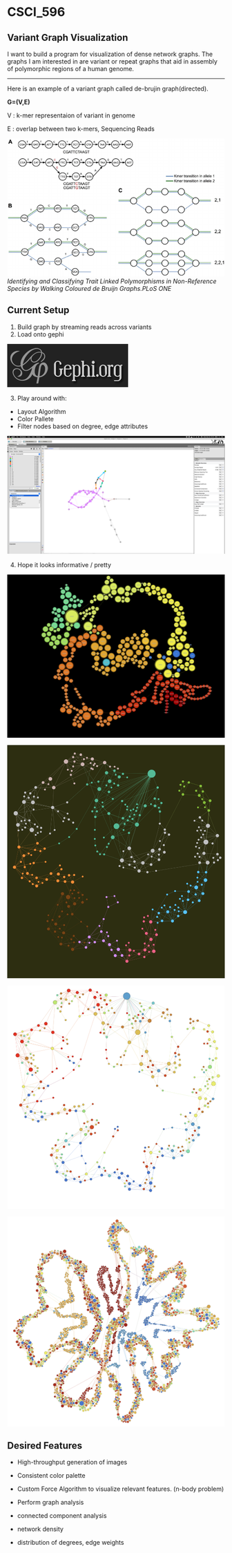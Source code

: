 # CSCI_596
## Variant Graph Visualization

I want to build a program for visualization of dense network graphs. The graphs I am interested in are variant or repeat graphs that aid in assembly of polymorphic regions of a human genome.


---

Here is an example of a variant graph called de-brujin graph(directed).

**G=(V,E)**

V : k-mer representaion of variant in genome

E : overlap between two k-mers, Sequencing Reads


![De-brujin Graph](dbg.png)
*Identifying and Classifying Trait Linked Polymorphisms in Non-Reference Species by Walking Coloured de Bruijn Graphs.PLoS ONE*


## Current Setup 
1. Build graph by streaming reads across variants
2. Load onto gephi 

![Gephi](download.png)

3. Play around with:
- Layout Algorithm
- Color Pallete
- Filter nodes based on degree, edge attributes

![UI](gephi_eg.png)

4. Hope it looks informative / pretty

![scr](screenshot_083306.png)

![1](1.png)

![2](2.png)


![3](3.png)

## Desired Features

- High-throughput generation of images
- Consistent color palette

- Custom Force Algorithm to visualize relevant features. (n-body problem)
- Perform graph analysis
 - connected component analysis 
 - network density 
 - distribution of degrees, edge weights
 
 
